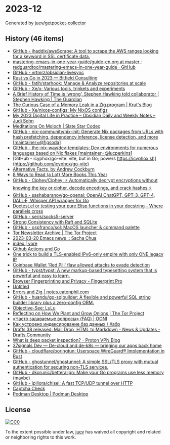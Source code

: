 # 2023-12

Generated by [juev/getpocket-collector](https://github.com/juev/getpocket-collector)

## History (46 items)

- [GitHub - jhaddix/awsScrape: A tool to scrape the AWS ranges looking for a keyword in SSL certificate data.](https://github.com/jhaddix/awsScrape)
- [mastering-emacs-in-one-year-guide/guide-en.org at master · redguardtoo/mastering-emacs-in-one-year-guide · GitHub](https://github.com/redguardtoo/mastering-emacs-in-one-year-guide/blob/master/guide-en.org)
- [GitHub - vrtmrz/obsidian-livesync](https://github.com/vrtmrz/obsidian-livesync)
- [Rust vs Go in 2023 — Bitfield Consulting](https://bitfieldconsulting.com/golang/rust-vs-go)
- [GitHub - fatih/starhook: Manage & Analyze repositories at scale](https://github.com/fatih/starhook)
- [GitHub - Xe/x: Various tools, trinkets and experiments](https://github.com/Xe/x)
- [A Brief History of Time is ‘wrong’, Stephen Hawking told collaborator | Stephen Hawking | The Guardian](https://www.theguardian.com/science/2023/mar/19/stephen-hawking-told-me-ive-changed-my-mind-my-book-is-wrong)
- [The Curious Case of a Memory Leak in a Zig program | Krut's Blog](https://iamkroot.github.io/blog/zig-memleak)
- [GitHub - Xe/nixos-configs: My NixOS configs](https://github.com/Xe/nixos-configs)
- [My 2023 Digital Life in Practice – Obsidian Daily and Weekly Notes – Judi Sohn](https://judisohn.com/2023/03/19/my-2023-digital-life-in-practice-obsidian-daily-and-weekly-notes/)
- [Meditations On Moloch | Slate Star Codex](https://slatestarcodex.com/2014/07/30/meditations-on-moloch/)
- [GitHub - nix-community/nix-init: Generate Nix packages from URLs with hash prefetching, dependency inference, license detection, and more [maintainer=@figsoda]](https://github.com/nix-community/nix-init)
- [GitHub - the-nix-way/dev-templates: Dev environments for numerous languages based on Nix flakes [maintainer=@lucperkins]](https://github.com/the-nix-way/dev-templates)
- [GitHub - icyphox/go-vite: vite, but in Go; powers https://icyphox.sh](https://github.com/icyphox/go-vite)
- [Alternative Facts, by Andrew Cockburn](https://harpers.org/archive/2023/03/alternative-facts-how-the-media-failed-julian-assange/)
- [8 Ways to Read (a Lot) More Books This Year](https://hbr.org/2017/02/8-ways-to-read-a-lot-more-books-this-year)
- [GitHub - Ciphey/Ciphey: ⚡ Automatically decrypt encryptions without knowing the key or cipher, decode encodings, and crack hashes ⚡](https://github.com/Ciphey/Ciphey)
- [GitHub - sashabaranov/go-openai: OpenAI ChatGPT, GPT-3, GPT-4, DALL·E, Whisper API wrapper for Go](https://github.com/sashabaranov/go-openai)
- [Doctest.el or testing your pure Elisp functions in your docstring - Where parallels cross](https://ag91.github.io/blog/2023/03/20/doctestel-or-testing-your-pure-elisp-functions-in-your-docstring/)
- [GitHub - serjs/socks5-server](https://github.com/serjs/socks5-server)
- [Strong Consistency with Raft and SQLite](https://blog.sqlitecloud.io/strong-consistency-with-raft-and-sqlite)
- [GitHub - ospfranco/sol: MacOS launcher & command palette](https://github.com/ospfranco/sol)
- [Tor Newsletter Archive | The Tor Project](https://newsletter.torproject.org)
- [2023-03-20 Emacs news :: Sacha Chua](https://sachachua.com/blog/2023/03/2023-03-20-emacs-news/)
- [index | vore](https://vore.website)
- [Github Actions and Go](https://olegk.dev/github-actions-and-go)
- [One trick to build a TLS-enabled IPv6-only empire with only ONE legacy IP](https://ryan.lahfa.xyz/en/one-trick-to-build-a-tls-enabled-ipv6-only-empire-with-only-one-legacy-ip.html)
- [Coinbase Wallet 'Red Pill' flaw allowed attacks to evade detection](https://www.bleepingcomputer.com/news/security/coinbase-wallet-red-pill-flaw-allowed-attacks-to-evade-detection/)
- [GitHub - typst/typst: A new markup-based typesetting system that is powerful and easy to learn.](https://github.com/typst/typst)
- [Browser Fingerprinting and Privacy - Fingerprint Pro](https://fingerprint.com/blog/browser-fingerprinting-privacy/)
- [Untitled](https://andrew-quinn.me/fzf)
- [Errors and Zig | notes.eatonphil.com](https://notes.eatonphil.com/errors-and-zig.html)
- [GitHub - huandu/go-sqlbuilder: A flexible and powerful SQL string builder library plus a zero-config ORM.](https://github.com/huandu/go-sqlbuilder)
- [Objective-See: LuLu](https://objective-see.org/products/lulu.html)
- [Reflecting on How We Plant and Grow Onions | The Tor Project](https://blog.torproject.org/how-we-plant-and-grow-new-onions/)
- [«Часто задаваемые вопросы» (FAQ) | OONI](https://ooni.org/ru/support/faq)
- [Как устроено индексирование баз данных / Хабр](https://habr.com/ru/companies/ruvds/articles/724066/)
- [Drafts 38 released: Mail Drop, HTML to Markdown - News & Updates - Drafts Community](https://forums.getdrafts.com/t/drafts-38-released-mail-drop-html-to-markdown/14101)
- [What is deep packet inspection? - Proton VPN Blog](https://protonvpn.com/blog/deep-packet-inspection/)
- [37signals Dev — De-cloud and de-k8s — bringing our apps back home](https://dev.37signals.com/bringing-our-apps-back-home/)
- [GitHub - cloudflare/boringtun: Userspace WireGuard® Implementation in Rust](https://github.com/cloudflare/boringtun)
- [GitHub - ghostunnel/ghostunnel: A simple SSL/TLS proxy with mutual authentication for securing non-TLS services.](https://github.com/ghostunnel/ghostunnel)
- [GitHub - dkorunic/betteralign: Make your Go programs use less memory (maybe)](https://github.com/dkorunic/betteralign)
- [GitHub - jpillora/chisel: A fast TCP/UDP tunnel over HTTP](https://github.com/jpillora/chisel)
- [Captcha Check](https://www.dreamwidth.org/captcha)
- [Podman Desktop | Podman Desktop](https://podman-desktop.io/downloads)

## License

[![CC0](https://mirrors.creativecommons.org/presskit/buttons/88x31/svg/cc-zero.svg)](https://creativecommons.org/publicdomain/zero/1.0/)

To the extent possible under law, [juev](https://github.com/juev) has waived all copyright and related or neighboring rights to this work.
